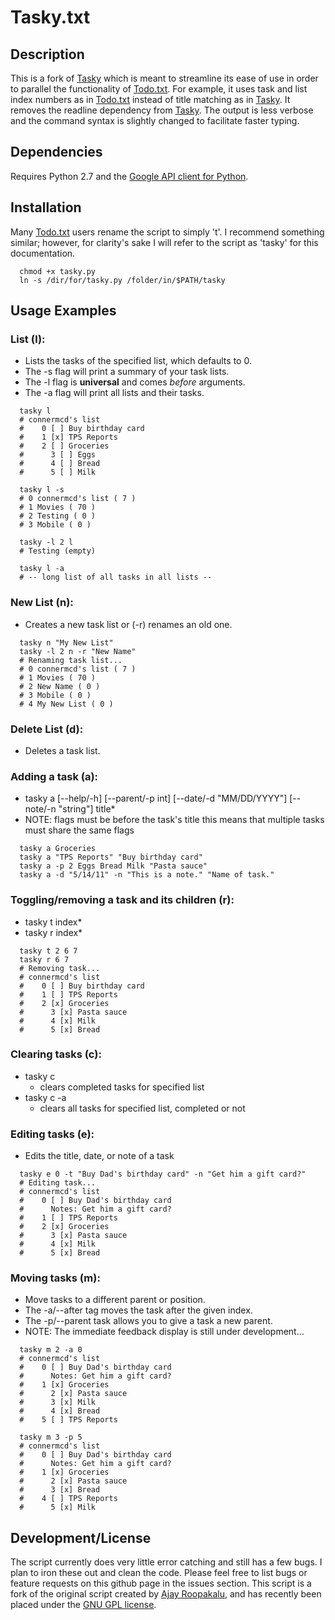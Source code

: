 # Tasky.txt

## Description
This is a fork of [Tasky][tasky] which is meant to streamline its ease of use in order to parallel the functionality of [Todo.txt][todotxt]. For example, it uses task and list index numbers as in [Todo.txt][todotxt] instead of title matching as in [Tasky][tasky]. It removes the readline dependency from [Tasky][tasky]. The output is less verbose and the command syntax is slightly changed to facilitate faster typing.

## Dependencies
Requires Python 2.7 and the [Google API client for Python](http://code.google.com/p/google-api-python-client/).

## Installation
Many [Todo.txt][todotxt] users rename the script to simply 't'. I recommend something similar; however, for clarity's sake I will refer to the script as 'tasky' for this documentation.

      chmod +x tasky.py
      ln -s /dir/for/tasky.py /folder/in/$PATH/tasky

## Usage Examples

### List (l):
   * Lists the tasks of the specified list, which defaults to 0.
   * The -s flag will print a summary of your task lists.
   * The -l flag is **universal** and comes _before_ arguments.
   * The -a flag will print all lists and their tasks.

>
      tasky l
      # connermcd's list
      #    0 [ ] Buy birthday card
      #    1 [x] TPS Reports
      #    2 [ ] Groceries
      #      3 [ ] Eggs
      #      4 [ ] Bread
      #      5 [ ] Milk

>
      tasky l -s
      # 0 connermcd's list ( 7 )
      # 1 Movies ( 70 )
      # 2 Testing ( 0 )
      # 3 Mobile ( 0 )

>
      tasky -l 2 l
      # Testing (empty)


>
      tasky l -a
      # -- long list of all tasks in all lists --

### New List (n):
   * Creates a new task list or (-r) renames an old one.

>
      tasky n "My New List"
      tasky -l 2 n -r "New Name"
      # Renaming task list...
      # 0 connermcd's list ( 7 )
      # 1 Movies ( 70 )
      # 2 New Name ( 0 )
      # 3 Mobile ( 0 )
      # 4 My New List ( 0 )

### Delete List (d):
   * Deletes a task list.

### Adding a task (a):
   * tasky a [--help/-h] [--parent/-p int] [--date/-d "MM/DD/YYYY"] [--note/-n "string"] title\*
   * NOTE: flags must be before the task's title this means that multiple tasks must share the same flags

>
      tasky a Groceries
      tasky a "TPS Reports" "Buy birthday card"
      tasky a -p 2 Eggs Bread Milk "Pasta sauce"
      tasky a -d "5/14/11" -n "This is a note." "Name of task."

### Toggling/removing a task and its children (r):
   * tasky t index\*
   * tasky r index\*

>
      tasky t 2 6 7
      tasky r 6 7
      # Removing task...
      # connermcd's list
      #    0 [ ] Buy birthday card
      #    1 [ ] TPS Reports
      #    2 [x] Groceries
      #      3 [x] Pasta sauce
      #      4 [x] Milk
      #      5 [x] Bread

### Clearing tasks (c):
   * tasky c
      - clears completed tasks for specified list
   * tasky c -a
      - clears all tasks for specified list, completed or not

### Editing tasks (e):
   * Edits the title, date, or note of a task

>
      tasky e 0 -t "Buy Dad's birthday card" -n "Get him a gift card?"
      # Editing task...
      # connermcd's list
      #    0 [ ] Buy Dad's birthday card
      #      Notes: Get him a gift card?
      #    1 [ ] TPS Reports
      #    2 [x] Groceries
      #      3 [x] Pasta sauce
      #      4 [x] Milk
      #      5 [x] Bread

### Moving tasks (m):
   * Move tasks to a different parent or position.
   * The -a/--after tag moves the task after the given index.
   * The -p/--parent task allows you to give a task a new parent.
   * NOTE: The immediate feedback display is still under development...

>
      tasky m 2 -a 0
      # connermcd's list
      #    0 [ ] Buy Dad's birthday card
      #      Notes: Get him a gift card?
      #    1 [x] Groceries
      #      2 [x] Pasta sauce
      #      3 [x] Milk
      #      4 [x] Bread
      #    5 [ ] TPS Reports

>
      tasky m 3 -p 5
      # connermcd's list
      #    0 [ ] Buy Dad's birthday card
      #      Notes: Get him a gift card?
      #    1 [x] Groceries
      #      2 [x] Pasta sauce
      #      3 [x] Bread
      #    4 [ ] TPS Reports
      #      5 [x] Milk

## Development/License
The script currently does very little error catching and still has a few bugs. I plan to iron these out and clean the code. Please feel free to list bugs or feature requests on this github page in the issues section. This script is a fork of the original script created by [Ajay Roopakalu](https://github.com/jrupac/tasky), and has recently been placed under the [GNU GPL license](http://www.gnu.org/licenses/gpl.txt).

   [tasky]: https://github.com/jrupac/tasky
   [todotxt]: http://todotxt.com/

